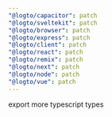 ```yaml
---
"@logto/capacitor": patch
"@logto/sveltekit": patch
"@logto/browser": patch
"@logto/express": patch
"@logto/client": patch
"@logto/react": patch
"@logto/remix": patch
"@logto/next": patch
"@logto/node": patch
"@logto/vue": patch
---
```


export more typescript types
